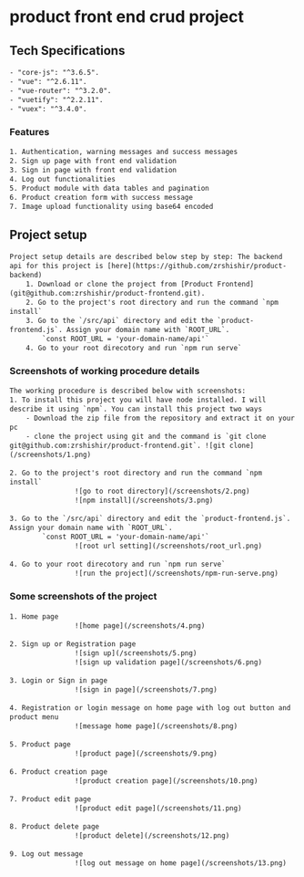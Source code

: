# product front end crud project

## Tech Specifications
	- "core-js": "^3.6.5".
    - "vue": "^2.6.11".
    - "vue-router": "^3.2.0".
    - "vuetify": "^2.2.11".
    - "vuex": "^3.4.0".


### Features
	1. Authentication, warning messages and success messages
	2. Sign up page with front end validation
	3. Sign in page with front end validation
	4. Log out functionalities
	5. Product module with data tables and pagination
	6. Product creation form with success message
	7. Image upload functionality using base64 encoded

## Project setup
	Project setup details are described below step by step: The backend api for this project is [here](https://github.com/zrshishir/product-backend)
		1. Download or clone the project from [Product Frontend](git@github.com:zrshishir/product-frontend.git). 
		2. Go to the project's root directory and run the command `npm install`
		3. Go to the `/src/api` directory and edit the `product-frontend.js`. Assign your domain name with `ROOT_URL`. 
			`const ROOT_URL = 'your-domain-name/api'`
		4. Go to your root direcotory and run `npm run serve`


### Screenshots of working procedure details
	The working procedure is described below with screenshots:
	1. To install this project you will have node installed. I will describe it using `npm`. You can install this project two ways
		- Download the zip file from the repository and extract it on your pc
		- clone the project using git and the command is `git clone git@github.com:zrshishir/product-frontend.git`. ![git clone](/screenshots/1.png)

	2. Go to the project's root directory and run the command `npm install`
					![go to root directory](/screenshots/2.png)
					![npm install](/screenshots/3.png)

	3. Go to the `/src/api` directory and edit the `product-frontend.js`. Assign your domain name with `ROOT_URL`. 
			`const ROOT_URL = 'your-domain-name/api'`
					![root url setting](/screenshots/root_url.png)

	4. Go to your root direcotory and run `npm run serve`
					![run the project](/screenshots/npm-run-serve.png)

### Some screenshots of the project
	1. Home page 
					![home page](/screenshots/4.png)

	2. Sign up or Registration page
					![sign up](/screenshots/5.png)
					![sign up validation page](/screenshots/6.png)

	3. Login or Sign in page
					![sign in page](/screenshots/7.png)

	4. Registration or login message on home page with log out button and product menu
					![message home page](/screenshots/8.png)

	5. Product page
					![product page](/screenshots/9.png)

	6. Product creation page
					![product creation page](/screenshots/10.png)

	7. Product edit page
					![product edit page](/screenshots/11.png)

	8. Product delete page
					![product delete](/screenshots/12.png)

	9. Log out message
					![log out message on home page](/screenshots/13.png)